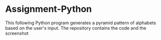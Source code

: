 # Assignment-Python

This following Python program generates a pyramid pattern of alphabets based on the user's input.
The repository contains the code and the screenshot

